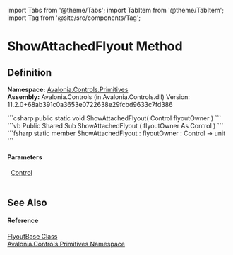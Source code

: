 import Tabs from '@theme/Tabs'; 
import TabItem from '@theme/TabItem'; 
import Tag from '@site/src/components/Tag'; 

# ShowAttachedFlyout Method




## Definition
**Namespace:** <a href="N_Avalonia_Controls_Primitives">Avalonia.Controls.Primitives</a>  
**Assembly:** Avalonia.Controls (in Avalonia.Controls.dll) Version: 11.2.0+68ab391c0a3653e0722638e29fcbd9633c7fd386

<Tabs groupId="api-code-preview">
<TabItem value="csharp" label="C#">
```csharp
public static void ShowAttachedFlyout(
	Control flyoutOwner
)
```
</TabItem>
<TabItem value="vb" label="VB">
```vb
Public Shared Sub ShowAttachedFlyout ( 
	flyoutOwner As Control
)
```
</TabItem>
<TabItem value="fsharp" label="F#">
```fsharp
static member ShowAttachedFlyout : 
        flyoutOwner : Control -> unit 
```
</TabItem>
</Tabs>



#### Parameters
<dl><dt>  <a href="T_Avalonia_Controls_Control">Control</a></dt><dd> </dd></dl>

## See Also


#### Reference
<a href="T_Avalonia_Controls_Primitives_FlyoutBase">FlyoutBase Class</a>  
<a href="N_Avalonia_Controls_Primitives">Avalonia.Controls.Primitives Namespace</a>  
